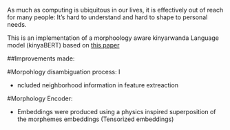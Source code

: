 As much as computing is ubiquitous in our lives, it is effectively out of reach for many people:  It’s hard to understand and
hard to shape to personal needs.

This is an implementation of a morphoology aware kinyarwanda Language model (kinyaBERT) based on [this paper]([url](https://arxiv.org/abs/2203.08459)) 

##Improvements made:

#Morpohlogy disambiguation process: I
 - ncluded neighborhood information in feature extreaction

#Morphology Encoder:
- Embeddings were produced using a physics inspired superposition of the morphemes embeddings (Tensorized embeddings)
